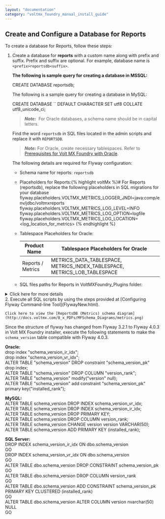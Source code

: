 ```yaml
---
layout: "documentation"
category: "voltmx_foundry_manual_install_guide"
---
```

                              

Create and Configure a Database for Reports
-------------------------------------------

To create a database for Reports, follow these steps:

1.  Create a database for **reports** with a custom name along with prefix and suffix. Prefix and suffix are optional. For example, database name is `<prefix>reportsdb<suffix>`.
    
    **The following is sample query for creating a database in MSSQL:**
    
    CREATE DATABASE reportsdb;
    
    The following is a sample query for creating a database in MySQL:
    
    CREATE DATABASE \`<DBNAME>\` DEFAULT CHARACTER SET utf8 COLLATE utf8\_unicode\_ci;
    
    > **_Note:_**  For Oracle databases, a schema name should be in capital letters.  
      
    Find the word `reportsdb` in SQL files located in the admin scripts and replace it with `REPORTSDB`.
    
    > **_Note:_** For Oracle, create necessary tablespaces. Refer to [Prerequisites for Volt MX Foundry with Oracle](Database_Prerequsites.html#prerequisites-for-volt-mx-foundry-with-oracle).
    
    The following details are required for Flyway configuration:
    
    *   Schema name for reports: `reportsdb`
    *   Placeholders for Reports:{% highlight voltMx %}\# For Reports (reportsdb), replace the following placeholders in SQL migrations for your database
        flyway.placeholders.VOLTMX_METRICS_LOGGER_JNDI=java:comp/env/jdbc/voltmxreports
        flyway.placeholders.VOLTMX_METRICS_LOG_LEVEL=INFO
        flyway.placeholders.VOLTMX_METRICS_LOG_OPTION=logfile
        flyway.placeholders.VOLTMX_METRICS_LOG_LOCATION=<log_location_for_metrics> 
        {% endhighlight %}
    *   Tablespace Placeholders for Oracle:
        
        | Product Name | Tablespace Placeholders for Oracle |
        | --- | --- |
        | Reports / Metrics | METRICS\_DATA\_TABLESPACE, METRICS\_INDEX\_TABLESPACE, METRICS\_LOB\_TABLESPACE |
        
    *   SQL files paths for Reports in VoltMXFoundry\_Plugins folder:
        
        
<details close markdown="block"><summary>Click here for more details</summary>
        
        | Path for SQL files in the VoltMXFoundry\_Plugins folder | Database | Component |
        | --- | --- | --- |
        | \\VoltMXFoundry\_Plugins\\middleware\\reportsdb\_mysql | MySQL | ReportsDB   |
        | \\VoltMXFoundry\_Plugins\\middleware\\reportsdb\_oracle | Oracle |
        | \\VoltMXFoundry\_Plugins\\middleware\\reportsdb\_mssql | SQL Server |
</details>       
2.  Execute all SQL scripts by using the steps provided at [Configuring Flyway Command-line Tool](FlywayNew.html).
    
    Click here to view the [ReportsDB (Metrics) schema diagram](http://docs.voltmx.com/8_x_PDFs/MFSchema_Diagrams/metrics.png)
    

Since the structure of flyway has changed from Flyway 3.2.1 to Flyway 4.0.3 in Volt MX Foundry installer, execute the following statements to make the `schema_version` table compatible with Flyway 4.0.3.

**Oracle:**  
drop index "schema\_version\_ir\_idx";  
drop index "schema\_version\_vr\_idx";  
ALTER TABLE "schema\_version" DROP constraint "schema\_version\_pk" drop index;  
ALTER TABLE "schema\_version" DROP COLUMN "version\_rank";  
ALTER TABLE "schema\_version" modify("version" null);  
ALTER TABLE "schema\_version" add constraint "schema\_version\_pk" primary key("installed\_rank");  
  
**MySQL:**  
ALTER TABLE schema\_version DROP INDEX schema\_version\_vr\_idx;  
ALTER TABLE schema\_version DROP INDEX schema\_version\_ir\_idx;  
ALTER TABLE schema\_version DROP PRIMARY KEY;  
ALTER TABLE schema\_version DROP COLUMN version\_rank;  
ALTER TABLE schema\_version CHANGE version version VARCHAR(50);  
ALTER TABLE schema\_version ADD PRIMARY KEY (installed\_rank);  
  
  
**SQL Server:**  
DROP INDEX schema\_version\_ir\_idx ON dbo.schema\_version  
GO  
DROP INDEX schema\_version\_vr\_idx ON dbo.schema\_version  
GO  
ALTER TABLE dbo.schema\_version DROP CONSTRAINT schema\_version\_pk  
GO  
ALTER TABLE dbo.schema\_version DROP COLUMN version\_rank  
GO  
ALTER TABLE dbo.schema\_version ADD CONSTRAINT schema\_version\_pk PRIMARY KEY CLUSTERED (installed\_rank)  
GO  
ALTER TABLE dbo.schema\_version ALTER COLUMN version nvarchar(50) NULL  
GO
